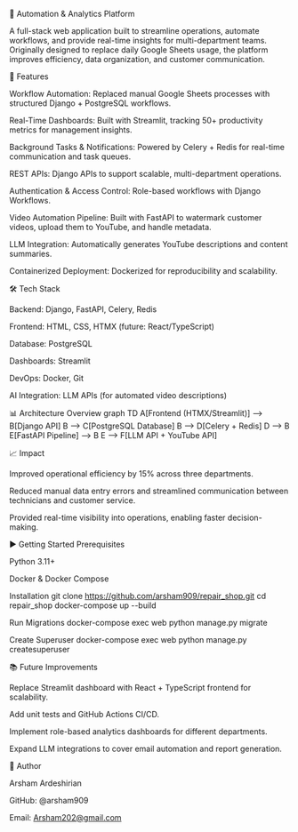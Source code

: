 🔧 Automation & Analytics Platform

A full-stack web application built to streamline operations, automate workflows, and provide real-time insights for multi-department teams. Originally designed to replace daily Google Sheets usage, the platform improves efficiency, data organization, and customer communication.

🚀 Features

Workflow Automation: Replaced manual Google Sheets processes with structured Django + PostgreSQL workflows.

Real-Time Dashboards: Built with Streamlit, tracking 50+ productivity metrics for management insights.

Background Tasks & Notifications: Powered by Celery + Redis for real-time communication and task queues.

REST APIs: Django APIs to support scalable, multi-department operations.

Authentication & Access Control: Role-based workflows with Django Workflows.

Video Automation Pipeline: Built with FastAPI to watermark customer videos, upload them to YouTube, and handle metadata.

LLM Integration: Automatically generates YouTube descriptions and content summaries.

Containerized Deployment: Dockerized for reproducibility and scalability.

🛠️ Tech Stack

Backend: Django, FastAPI, Celery, Redis

Frontend: HTML, CSS, HTMX (future: React/TypeScript)

Database: PostgreSQL

Dashboards: Streamlit

DevOps: Docker, Git

AI Integration: LLM APIs (for automated video descriptions)

📊 Architecture Overview
graph TD
    A[Frontend (HTMX/Streamlit)] --> B[Django API]
    B --> C[PostgreSQL Database]
    B --> D[Celery + Redis]
    D --> B
    E[FastAPI Pipeline] --> B
    E --> F[LLM API + YouTube API]

📈 Impact

Improved operational efficiency by 15% across three departments.

Reduced manual data entry errors and streamlined communication between technicians and customer service.

Provided real-time visibility into operations, enabling faster decision-making.

▶️ Getting Started
Prerequisites

Python 3.11+

Docker & Docker Compose

Installation
git clone https://github.com/arsham909/repair_shop.git
cd repair_shop
docker-compose up --build

Run Migrations
docker-compose exec web python manage.py migrate

Create Superuser
docker-compose exec web python manage.py createsuperuser

📚 Future Improvements

Replace Streamlit dashboard with React + TypeScript frontend for scalability.

Add unit tests and GitHub Actions CI/CD.

Implement role-based analytics dashboards for different departments.

Expand LLM integrations to cover email automation and report generation.

👤 Author

Arsham Ardeshirian

GitHub: @arsham909

Email: Arsham202@gmail.com
